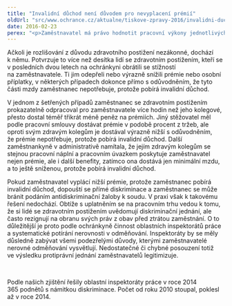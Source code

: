 ```yaml
---
title: "Invalidní důchod není důvodem pro nevyplacení prémií"
oldUrl: "src/www.ochrance.cz/aktualne/tiskove-zpravy-2016/invalidni-duchod-neni-duvodem-pro-nevyplaceni-premii"
date: 2016-02-23
perex: "<p>Zaměstnavatel má právo hodnotit pracovní výkony jednotlivých zaměstnanců a podle toho rozhodovat o výši prémií či osobního příplatku. Současně ale musí respektovat princip spravedlivé odměny a rovného zacházení se zaměstnanci. </p>"
---
```


<!-- imported from the old website -->

<p class="MsoNormal">Ačkoli je rozlišování z důvodu zdravotního postižení nezákonné,
dochází k němu. Potvrzuje to více než desítka lidí se zdravotním
postižením, kteří se v posledních dvou letech na ochránkyni obrátili se
stížností na zaměstnavatele. Ti jim odepřeli nebo výrazně snížili prémie nebo
osobní příplatky, v některých případech dokonce přímo s odůvodněním,
že tyto části mzdy zaměstnanec nepotřebuje, protože pobírá invalidní důchod. </p>

<p class="MsoNormal">V jednom z šetřených případů zaměstnanec se zdravotním
postižením prokazatelně odpracoval pro zaměstnavatele více hodin než jeho
kolegové, přesto dostal téměř třikrát méně peněz na prémiích. Jiný stěžovatel
měl podle pracovní smlouvy dostávat prémie v podobě procent z tržeb,
ale oproti svým zdravým kolegům je dostával výrazně nižší s odůvodněním,
že prémie nepotřebuje, protože pobírá invalidní důchod. Další zaměstnankyně
v administrativě namítala, že jejím zdravým kolegům se stejnou pracovní
náplní a pracovním úvazkem poskytuje zaměstnavatel nejen prémie, ale i další
benefity, zatímco ona dostává jen minimální mzdu, a to ještě sníženou, protože
pobírá invalidní důchod.</p>

<p class="MsoNormal">Pokud zaměstnavatel vyplácí nižší prémie, protože
zaměstnanec pobírá invalidní důchod, dopouští se přímé diskriminace a
zaměstnanec se může bránit podáním antidiskriminační žaloby k soudu. V praxi
však k takovému řešení nedochází. Obtíže s uplatněním se na pracovním trhu
vedou k tomu, že si lidé se zdravotním postižením uvědomují diskriminační
jednání, ale často rezignují na obranu svých práv z obav před ztrátou
zaměstnání. O to důležitější je proto podle ochránkyně činnost oblastních
inspektorátů práce a systematické potírání nerovnosti v odměňování. Inspektoráty
by se měly důsledně zabývat všemi podezřelými důvody, kterými zaměstnavatelé nerovné
odměňování vysvětlují. Nedostatečné či chybné posouzení totiž ve výsledku
protiprávní jednání zaměstnavatelů legitimizuje.</p>

<p class="MsoNormal"> </p>

<p class="MsoNormal">Podle našich zjištění řešily oblastní inspektoráty práce
v roce 2014 365 podnětů s námitkou diskriminace. Počet od roku 2010
stoupal, poklesl až v roce 2014.</p>
